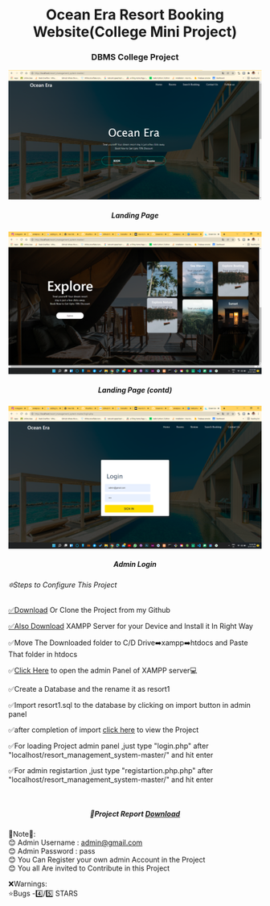 
<h1 align="center">Ocean Era Resort Booking Website(College Mini Project)</h1>
<h3 align="center">DBMS College Project </h3>
<img src="https://github.com/amalprasad0/Ocean-Era-Mini-Project-/blob/main/Screenshot%20(35).png" alt="">
<h5 align="center">Landing Page </h5>
<img src="https://github.com/amalprasad0/Ocean-Era-Mini-Project-/blob/main/2%20(4).png" alt="">
<h5 align="center">Landing Page (contd)</h5>
<img src="https://github.com/amalprasad0/Ocean-Era-Mini-Project-/blob/main/2%20(3).png" alt="">
<h5 align="center">Admin Login</h5>
<h6> 🔯Steps to Configure This Project</h6>
<p><a href="https://github.com/amalprasad0/Ocean-Era-Mini-Project-.git">✅Download</a> Or Clone the Project from my Github </p>
<p><a href="https://www.apachefriends.org/download.html">✅Also Download</a> XAMPP Server for your Device and Install it In Right Way</p>
<p>✅Move The Downloaded folder to C/D Drive➡️xampp➡️htdocs and Paste That folder in htdocs</p>
<p>✅<a href="http://localhost/phpmyadmin/">Click Here</a> to open the admin Panel of XAMPP server💻</p>
<p>✅Create a Database and the rename it as resort1 </p>
<p>✅Import resort1.sql to the database by clicking on import button in admin panel </p>
<p>✅after completion of import <a href="http://localhost/resort_management_system-master/"> click here</a> to view the Project</p>
<p>✅For loading Project admin panel ,just type "login.php" after "localhost/resort_management_system-master/" and hit enter</p>
<p>✅For admin registartion ,just type "registartion.php.php" after "localhost/resort_management_system-master/" and hit enter</p><br>
<h5 align="center">📑Project Report <a href="https://drive.google.com/file/d/186BxBWWgRn8gmfc5Z_AJB9O8sAextwmC/view?usp=drivesdk">Download</a></h5>


🐾Note🐾:<br>
😊 Admin Username : admin@gmail.com <br>
😊 Admin Password : pass <br>
😊 You Can Register your own admin Account in the Project<br>
😊 You all Are invited to Contribute in this Project<br>

❌Warnings:<br>
⭐Bugs -4️⃣/5️⃣ STARS



